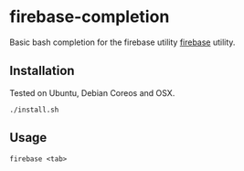 # firebase-completion
Basic bash completion for the firebase utility [firebase](https://github.com/digitalocean/firebase) utility.

## Installation

Tested on Ubuntu, Debian Coreos and OSX.

`./install.sh` 

## Usage 

`firebase <tab>` 
